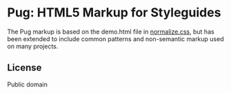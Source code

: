 # Pug: HTML5 Markup for Styleguides

The Pug markup is based on the demo.html file in [normalize.css](http://necolas.github.com/normalize.css/), but has been extended to include common patterns and non-semantic markup used on many projects.


## License

Public domain

